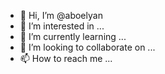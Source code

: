 - 👋 Hi, I’m @aboelyan
- 👀 I’m interested in ...
- 🌱 I’m currently learning ...
- 💞️ I’m looking to collaborate on ...
- 📫 How to reach me ...

<!---
aboelyan/aboelyan is a ✨ special ✨ repository because its `README.md` (this file) appears on your GitHub profile.
You can click the Preview link to take a look at your changes.
--->
